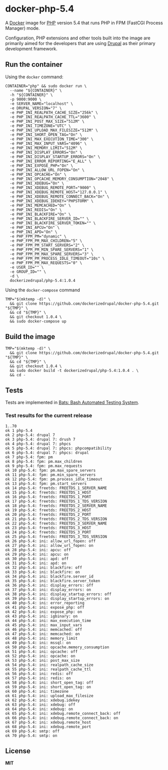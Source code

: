 # docker-php-5.4

A [Docker](https://docker.com/) image for [PHP](http://php.net/) version 5.4 that runs PHP in FPM (FastCGI Process Manager) mode.

Configuration, PHP extensions and other tools built into the image are primarily aimed for the developers that are using [Drupal](https://www.drupal.org/) as their primary development framework.

## Run the container

Using the `docker` command:

    CONTAINER="php" && sudo docker run \
      --name "${CONTAINER}" \
      -h "${CONTAINER}" \
      -p 9000:9000 \
      -e SERVER_NAME="localhost" \
      -e DRUPAL_VERSION="7" \
      -e PHP_INI_REALPATH_CACHE_SIZE="256k" \
      -e PHP_INI_REALPATH_CACHE_TTL="3600" \
      -e PHP_INI_POST_MAX_SIZE="512M" \
      -e PHP_INI_TIMEZONE="UTC" \
      -e PHP_INI_UPLOAD_MAX_FILESIZE="512M" \
      -e PHP_INI_SHORT_OPEN_TAG="On" \
      -e PHP_INI_MAX_EXECUTION_TIME="300" \
      -e PHP_INI_MAX_INPUT_VARS="4096" \
      -e PHP_INI_MEMORY_LIMIT="512M" \
      -e PHP_INI_DISPLAY_ERRORS="On" \
      -e PHP_INI_DISPLAY_STARTUP_ERRORS="On" \
      -e PHP_INI_ERROR_REPORTING="E_ALL" \
      -e PHP_INI_EXPOSE_PHP="On" \
      -e PHP_INI_ALLOW_URL_FOPEN="On" \
      -e PHP_INI_OPCACHE="On" \
      -e PHP_INI_OPCACHE_MEMORY_CONSUMPTION="2048" \
      -e PHP_INI_XDEBUG="On" \
      -e PHP_INI_XDEBUG_REMOTE_PORT="9000" \
      -e PHP_INI_XDEBUG_REMOTE_HOST="127.0.0.1" \
      -e PHP_INI_XDEBUG_REMOTE_CONNECT_BACK="On" \
      -e PHP_INI_XDEBUG_IDEKEY="PHPSTORM" \
      -e PHP_INI_MEMCACHED="On" \
      -e PHP_INI_REDIS="On" \
      -e PHP_INI_BLACKFIRE="On" \
      -e PHP_INI_BLACKFIRE_SERVER_ID="" \
      -e PHP_INI_BLACKFIRE_SERVER_TOKEN="" \
      -e PHP_INI_APCU="On" \
      -e PHP_INI_APD="On" \
      -e PHP_FPM_PM="dynamic" \
      -e PHP_FPM_PM_MAX_CHILDREN="5" \
      -e PHP_FPM_PM_START_SERVERS="2" \
      -e PHP_FPM_PM_MIN_SPARE_SERVERS="1" \
      -e PHP_FPM_PM_MAX_SPARE_SERVERS="3" \
      -e PHP_FPM_PM_PROCESS_IDLE_TIMEOUT="10s" \
      -e PHP_FPM_PM_MAX_REQUESTS="0" \
      -e USER_ID="" \
      -e GROUP_ID="" \
      -d \
      dockerizedrupal/php-5.4:1.0.4

Using the `docker-compose` command

    TMP="$(mktemp -d)" \
      && git clone https://github.com/dockerizedrupal/docker-php-5.4.git "${TMP}" \
      && cd "${TMP}" \
      && git checkout 1.0.4 \
      && sudo docker-compose up

## Build the image

    TMP="$(mktemp -d)" \
      && git clone https://github.com/dockerizedrupal/docker-php-5.4.git "${TMP}" \
      && cd "${TMP}" \
      && git checkout 1.0.4 \
      && sudo docker build -t dockerizedrupal/php-5.4:1.0.4 . \
      && cd -

## Tests

Tests are implemented in [Bats: Bash Automated Testing System](https://github.com/sstephenson/bats).

### Test results for the current release

    1..70
    ok 1 php-5.4
    ok 2 php-5.4: drupal 7
    ok 3 php-5.4: drupal 7: drush 7
    ok 4 php-5.4: drupal 7: phpcs
    ok 5 php-5.4: drupal 7: phpcs: phpcompatibility
    ok 6 php-5.4: drupal 7: phpcs: drupal
    ok 7 php-5.4: fpm: pm
    ok 8 php-5.4: fpm: pm.max_children
    ok 9 php-5.4: fpm: pm.max_requests
    ok 10 php-5.4: fpm: pm.max_spare_servers
    ok 11 php-5.4: fpm: pm.min_spare_servers
    ok 12 php-5.4: fpm: pm.process_idle_timeout
    ok 13 php-5.4: fpm: pm.start_servers
    ok 14 php-5.4: freetds: FREETDS_1_SERVER_NAME
    ok 15 php-5.4: freetds: FREETDS_1_HOST
    ok 16 php-5.4: freetds: FREETDS_1_PORT
    ok 17 php-5.4: freetds: FREETDS_1_TDS_VERSION
    ok 18 php-5.4: freetds: FREETDS_2_SERVER_NAME
    ok 19 php-5.4: freetds: FREETDS_2_HOST
    ok 20 php-5.4: freetds: FREETDS_2_PORT
    ok 21 php-5.4: freetds: FREETDS_2_TDS_VERSION
    ok 22 php-5.4: freetds: FREETDS_3_SERVER_NAME
    ok 23 php-5.4: freetds: FREETDS_3_HOST
    ok 24 php-5.4: freetds: FREETDS_3_PORT
    ok 25 php-5.4: freetds: FREETDS_3_TDS_VERSION
    ok 26 php-5.4: ini: allow_url_fopen: off
    ok 27 php-5.4: ini: allow_url_fopen: on
    ok 28 php-5.4: ini: apcu: off
    ok 29 php-5.4: ini: apcu: on
    ok 30 php-5.4: ini: apd: off
    ok 31 php-5.4: ini: apd: on
    ok 32 php-5.4: ini: blackfire: off
    ok 33 php-5.4: ini: blackfire: on
    ok 34 php-5.4: ini: blackfire.server_id
    ok 35 php-5.4: ini: blackfire.server_token
    ok 36 php-5.4: ini: display_errors: off
    ok 37 php-5.4: ini: display_errors: on
    ok 38 php-5.4: ini: display_startup_errors: off
    ok 39 php-5.4: ini: display_startup_errors: on
    ok 40 php-5.4: ini: error_reporting
    ok 41 php-5.4: ini: expose_php: off
    ok 42 php-5.4: ini: expose_php: on
    ok 43 php-5.4: ini: igbinary: on
    ok 44 php-5.4: ini: max_execution_time
    ok 45 php-5.4: ini: max_input_vars
    ok 46 php-5.4: ini: memcached: off
    ok 47 php-5.4: ini: memcached: on
    ok 48 php-5.4: ini: memory_limit
    ok 49 php-5.4: ini: mssql: on
    ok 50 php-5.4: ini: opcache.memory_consumption
    ok 51 php-5.4: ini: opcache: off
    ok 52 php-5.4: ini: opcache: on
    ok 53 php-5.4: ini: post_max_size
    ok 54 php-5.4: ini: realpath_cache_size
    ok 55 php-5.4: ini: realpath_cache_ttl
    ok 56 php-5.4: ini: redis: off
    ok 57 php-5.4: ini: redis: on
    ok 58 php-5.4: ini: short_open_tag: off
    ok 59 php-5.4: ini: short_open_tag: on
    ok 60 php-5.4: ini: timezone
    ok 61 php-5.4: ini: upload_max_filesize
    ok 62 php-5.4: ini: xdebug.idekey
    ok 63 php-5.4: ini: xdebug: off
    ok 64 php-5.4: ini: xdebug: on
    ok 65 php-5.4: ini: xdebug.remote_connect_back: off
    ok 66 php-5.4: ini: xdebug.remote_connect_back: on
    ok 67 php-5.4: ini: xdebug.remote_host
    ok 68 php-5.4: ini: xdebug.remote_port
    ok 69 php-5.4: smtp: off
    ok 70 php-5.4: smtp: on

## License

**MIT**
